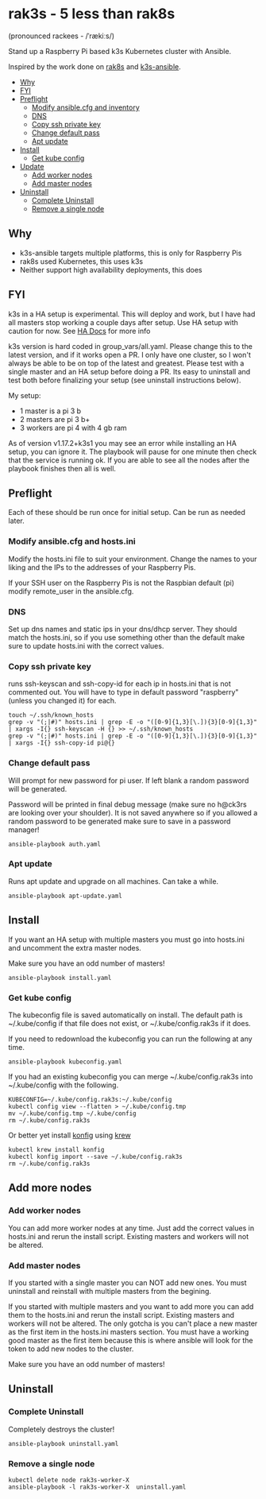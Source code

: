 # rak3s - 5 less than rak8s

(pronounced rackees - /ˈrækiːs/)

Stand up a Raspberry Pi based k3s Kubernetes cluster with Ansible.

Inspired by the work done on [rak8s](https://github.com/rak8s/rak8s) and [k3s-ansible](https://github.com/itwars/k3s-ansible).

- [Why](#why)
- [FYI](#fyi)
- [Preflight](#preflight)
  - [Modify ansible.cfg and inventory](#modify-ansiblecfg-and-inventory)
  - [DNS](#dns)
  - [Copy ssh private key](#copy-ssh-private-key)
  - [Change default pass](#change-default-pass)
  - [Apt update](#apt-update)
- [Install](#install)
  - [Get kube config](#get-kube-config)
- [Update](#update)
  - [Add worker nodes](#add-worker-nodes)
  - [Add master nodes](#add-master-nodes)
- [Uninstall](#uninstall)
  - [Complete Uninstall](#complete-uninstall)
  - [Remove a single node](#remove-a-single-node)

## Why

- k3s-ansible targets multiple platforms, this is only for Raspberry Pis
- rak8s used Kubernetes, this uses k3s
- Neither support high availability deployments, this does

## FYI

k3s in a HA setup is experimental. This will deploy and work, but I have had all masters stop working a couple days after setup. Use HA setup with caution for now. See [HA Docs](https://rancher.com/docs/k3s/latest/en/installation/ha-embedded/) for more info

k3s version is hard coded in group_vars/all.yaml. Please change this to the latest version, and if it works open a PR. I only have one cluster, so I won't always be able to be on top of the latest and greatest. Please test with a single master and an HA setup before doing a PR. Its easy to uninstall and test both before finalizing your setup (see uninstall instructions below).

My setup:

- 1 master is a pi 3 b
- 2 masters are pi 3 b+
- 3 workers are pi 4 with 4 gb ram

As of version v1.17.2+k3s1 you may see an error while installing an HA setup, you can ignore it. The playbook will pause for one minute then check that the service is running ok. If you are able to see all the nodes after the playbook finishes then all is well.

## Preflight

Each of these should be run once for initial setup. Can be run as needed later.

### Modify ansible.cfg and hosts.ini

Modify the hosts.ini file to suit your environment. Change the names to your liking and the IPs to the addresses of your Raspberry Pis.

If your SSH user on the Raspberry Pis is not the Raspbian default (pi) modify remote_user in the ansible.cfg.

### DNS

Set up dns names and static ips in your dns/dhcp server. They should match the hosts.ini, so if you use something other than the default make sure to update hosts.ini with the correct values.

### Copy ssh private key

runs ssh-keyscan and ssh-copy-id for each ip in hosts.ini that is not commented out. You will have to type in default password "raspberry" (unless you changed it) for each.

    touch ~/.ssh/known_hosts
    grep -v "(;|#)" hosts.ini | grep -E -o "([0-9]{1,3}[\.]){3}[0-9]{1,3}" | xargs -I{} ssh-keyscan -H {} >> ~/.ssh/known_hosts
    grep -v "(;|#)" hosts.ini | grep -E -o "([0-9]{1,3}[\.]){3}[0-9]{1,3}" | xargs -I{} ssh-copy-id pi@{}

### Change default pass

Will prompt for new password for pi user. If left blank a random password will be generated.

Password will be printed in final debug message (make sure no h@ck3rs are looking over your shoulder). It is not saved anywhere so if you allowed a random password to be generated make sure to save in a password manager!

    ansible-playbook auth.yaml

### Apt update

Runs apt update and upgrade on all machines. Can take a while.

    ansible-playbook apt-update.yaml

## Install

If you want an HA setup with multiple masters you must go into hosts.ini and uncomment the extra master nodes.

Make sure you have an odd number of masters!

    ansible-playbook install.yaml

### Get kube config

The kubeconfig file is saved automatically on install.
The default path is ~/.kube/config if that file does not exist, or ~/.kube/config.rak3s if it does.

If you need to redownload the kubeconfig you can run the following at any time.

    ansible-playbook kubeconfig.yaml

If you had an existing kubeconfig you can merge ~/.kube/config.rak3s into ~/.kube/config with the following.

    KUBECONFIG=~/.kube/config.rak3s:~/.kube/config
    kubectl config view --flatten > ~/.kube/config.tmp
    mv ~/.kube/config.tmp ~/.kube/config
    rm ~/.kube/config.rak3s

Or better yet install [konfig](https://github.com/corneliusweig/konfig) using [krew](https://github.com/kubernetes-sigs/krew)

    kubectl krew install konfig
    kubectl konfig import --save ~/.kube/config.rak3s
    rm ~/.kube/config.rak3s

## Add more nodes

### Add worker nodes

You can add more worker nodes at any time. Just add the correct values in hosts.ini and rerun the install script. Existing masters and workers will not be altered.

### Add master nodes

If you started with a single master you can NOT add new ones. You must uninstall and reinstall with multiple masters from the begining.

If you started with multiple masters and you want to add more you can add them to the hosts.ini and rerun the install script. Existing masters and workers will not be altered. The only gotcha is you can't place a new master as the first item in the hosts.ini masters section. You must have a working good master as the first item because this is where ansible will look for the token to add new nodes to the cluster.

Make sure you have an odd number of masters!

## Uninstall

### Complete Uninstall

Completely destroys the cluster!

    ansible-playbook uninstall.yaml

### Remove a single node

    kubectl delete node rak3s-worker-X
    ansible-playbook -l rak3s-worker-X  uninstall.yaml
